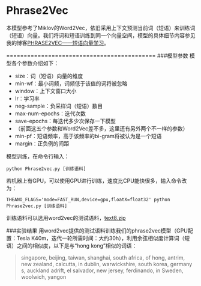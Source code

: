 # Phrase2Vec
本模型参考了Miklov的Word2Vec，依旧采用上下文预测当前词（短语）来训练词（短语）向量。我们将词和短语训练到同一个向量空间，模型的具体细节内容参见我的博客[PHRASE2VEC——短语向量学习](http://glacier.iego.net/phrase2vec/)。

===========================================
###模型参数
模型各个参数介绍如下：
- size：词（短语）向量的维度
- min-wf：最小词频，词频低于该值的词将被忽略
- window：上下文窗口大小
- lr：学习率
- neg-sample：负采样词（短语）数目
- max-num-epochs：迭代次数
- save-epochs：每迭代多少次保存一下模型
- （前面这五个参数和Word2Vec差不多，这里还有另外两个不一样的参数）
- min-pf：短语频率，高于该频率的bi-gram将被认为是一个短语
- margin：正负例的间距

模型训练，在命令行输入：

    python Phrase2vec.py [训练语料]

若机器上有GPU，可以使用GPU进行训练，速度比CPU能快很多，输入命令改为：

    THEANO_FLAGS='mode=FAST_RUN,device=gpu,floatX=float32' python Phrase2vec.py [训练语料]

训练语料可以选用word2vec的测试语料，[text8.zip](http://mattmahoney.net/dc/text8.zip)

###实验结果
用word2vec提供的测试语料训练我们的phrase2vec模型（GPU配置：Tesla K40m，迭代一轮所需时间：大约30h），利用余弦相似度计算词（短语）之间的相似度，以下是与“hong kong”相似的词语：
>singapore, beijing, taiwan, shanghai, south africa, of hong, antrim, new zealand, calcutta, in dublin, warwickshire, south korea, germany s, auckland adrift, el salvador, new jersey, ferdinando, in Sweden, woolwich, yangon
